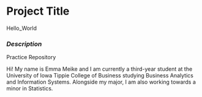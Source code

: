 # **Project Title**
Hello_World

### *Description*
Practice Repository

Hi! My name is Emma Meike and I am currently a third-year student at the University of Iowa Tippie College of Business studying Business Analytics and Information Systems. Alongside my major, I am also working towards a minor in Statistics. 
